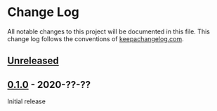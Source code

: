 # Change Log

All notable changes to this project will be documented in this file.
This change log follows the conventions of [keepachangelog.com](http://keepachangelog.com/).

## [Unreleased]

## [0.1.0] - 2020-??-??
Initial release

[Unreleased]: https://github.com/aroemers/redelay/compare/0.1.0...HEAD
[0.1.0]: https://github.com/aroemers/redelay/tree/0.1.0
